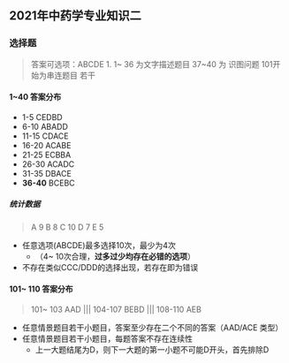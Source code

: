 ## 2021年中药学专业知识二



### 选择题

> 答案可选项：ABCDE 1. 1~ 36 为文字描述题目 37~40  为 识图问题  101开始为串连题目 若干 

#### 1~40 答案分布

- 1-5     CEDBD 
- 6-10   ABADD
- 11-15 CDACE
- 16-20 ACABE
- 21-25 ECBBA 
- 26-30 ACADC
- 31-35 DBACE
- **36-40** BCEBC

##### 统计数据

>  A 9 B 8  C 10  D 7  E 5

- 任意选项(ABCDE)最多选择10次，最少为4次
	- （4~ 10次合理，**过多过少均存在必错的选项**）
- 不存在类似CCC/DDD的选择出现，若存在即为错误

#### 101~ 110  答案分布

>  101~ 103 AAD   ||| 104-107   BEBD   ||| 108-110  AEB

- 任意情景题目若干小题目，答案至少存在二个不同的答案（AAD/ACE 类型）
- 任意情景题目若干小题目，每题答案不存在连续性
  - 上一大题结尾为D，则下一大题的第一小题不可能D开头，首先排除D




